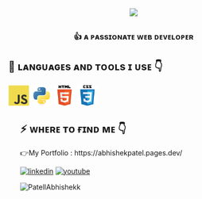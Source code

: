 <h1 align="center">
    <img src="https://readme-typing-svg.herokuapp.com/?font=Righteous&size=35&center=true&vCenter=true&width=500&height=70&duration=4000&lines=𝓗𝓲+𝓣𝓱𝓮𝓻𝓮!+👋;+𝓘'𝓶+𝓐𝓫𝓱𝓲𝓼𝓱𝓮𝓴+𝓟𝓪𝓽𝓮𝓵✌️+!;" />
</h1>

<h3 align="center">👍 ᴀ ᴘᴀssɪᴏɴᴀᴛᴇ ᴡᴇʙ ᴅᴇᴠᴇʟᴏᴘᴇʀ</h3>

<h2>🚀 ʟᴀɴɢᴜᴀɢᴇs ᴀɴᴅ ᴛᴏᴏʟs ɪ ᴜsᴇ 👇</h2>
<p><a target="_blank" href="https://raw.githubusercontent.com/devicons/devicon/master/icons/javascript/javascript-original.svg" style="display: inline-block;"><img src="https://raw.githubusercontent.com/devicons/devicon/master/icons/javascript/javascript-original.svg" alt="javascript" width="42" height="42" /></a>
<a target="_blank" href="https://raw.githubusercontent.com/devicons/devicon/master/icons/python/python-original.svg" style="display: inline-block;"><img src="https://raw.githubusercontent.com/devicons/devicon/master/icons/python/python-original.svg" alt="python" width="42" height="42" /></a>
<a target="_blank" href="https://raw.githubusercontent.com/devicons/devicon/master/icons/html5/html5-original-wordmark.svg" style="display: inline-block;"><img src="https://raw.githubusercontent.com/devicons/devicon/master/icons/html5/html5-original-wordmark.svg" alt="html5" width="42" height="42" /></a>
<a target="_blank" href="https://raw.githubusercontent.com/devicons/devicon/master/icons/css3/css3-original-wordmark.svg" style="display: inline-block;"><img src="https://raw.githubusercontent.com/devicons/devicon/master/icons/css3/css3-original-wordmark.svg" alt="css3" width="42" height="42" /></a>
<!-- <a target="_blank" href="https://raw.githubusercontent.com/devicons/devicon/master/icons/react/react-original-wordmark.svg" style="display: inline-block;"><img src="https://raw.githubusercontent.com/devicons/devicon/master/icons/react/react-original-wordmark.svg" alt="react" width="42" height="42" /></a></p> -->
<ul>
<h2>⚡️ ᴡʜᴇʀᴇ ᴛᴏ ғɪɴᴅ ᴍᴇ 👇</h2>
👉My Portfolio : https://abhishekpatel.pages.dev/ </br>
<p><a target="_blank" href="https://www.linkedin.com/in/https://www.linkedin.com/in/patel4201" style="display: inline-block;"><img src="https://img.shields.io/badge/linkedin-logo?style=for-the-badge&logo=linkedin&logoColor=white&color=%230a77b6" alt="linkedin" /></a>
<!-- <a target="_blank" href="https://www.facebook.com/https://www.facebook.com/Itzz%20Patel" style="display: inline-block;"><img src="https://img.shields.io/badge/facebook-logo?style=for-the-badge&logo=facebook&logoColor=white&color=%230866ff" alt="facebook" /></a> -->
<!-- <a target="_blank" href="https://www.instagram.com/https://www.instagram.com/itzz_patel_24?igsh=MXdncmVkc2N3eTMxbQ==" style="display: inline-block;"><img src="https://img.shields.io/badge/instagram-logo?style=for-the-badge&logo=instagram&logoColor=white&color=%23F35369" alt="instagram" /></a> -->
<a target="_blank" href="https://www.youtube.com/https://youtube.com/@itzpatel24?si=iK23EBLTJ2SPagwN" style="display: inline-block;"><img src="https://img.shields.io/badge/youtube-logo?style=for-the-badge&logo=youtube&logoColor=white&color=%23cc0000" alt="youtube" /></a></p>
<p><img align="center" src="https://github-readme-stats.vercel.app/api?username=PatellAbhishekk&show_icons=true&locale=en" alt="PatellAbhishekk" /></p>

